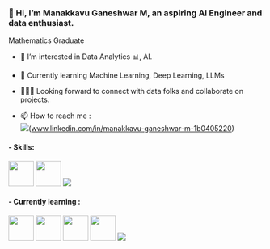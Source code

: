 ### 👋 Hi, I’m Manakkavu Ganeshwar M, an aspiring AI Engineer and data enthusiast. 

Mathematics Graduate

- 👀 I’m interested in Data Analytics 📊, AI.
- 🌱 Currently learning Machine Learning, Deep Learning, LLMs 
- 🧑‍🤝‍🧑 Looking forward to connect with data folks and collaborate on projects.

- 📫 How to reach me :
<br /> <img src="https://img.shields.io/badge/LinkedIn-0077B5?style=for-the-badge&logo=linkedin&logoColor=white" />(www.linkedin.com/in/manakkavu-ganeshwar-m-1b0405220)

#### - Skills: 
<img height="50" width="50" src="https://img.icons8.com/fluency/48/python.png" />  <img width="50" height="50" src="https://img.icons8.com/fluency/48/power-bi-2021.png" />  <img src="https://img.shields.io/badge/Microsoft_Office-D83B01?style=for-the-badge&logo=microsoft-office&logoColor=white" />

#### - Currently learning : 
<img width="50" height="50" src="https://img.icons8.com/color/48/microsoft-sql-server.png" />  <img width="50" height="50" src="https://img.icons8.com/color/48/mongo-db.png" />  <img width="50" height="50" src="https://img.icons8.com/color/48/numpy.png" />  <img width="50" height="50" src="https://img.icons8.com/color/48/pandas.png" />  <img src="https://img.shields.io/badge/Visual_Studio_Code-0078D4?style=for-the-badge&logo=visual%20studio%20code&logoColor=white" />  


